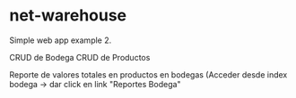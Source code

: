 # net-warehouse

Simple web app example 2.

CRUD de Bodega CRUD de Productos

Reporte de valores totales en productos en bodegas (Acceder desde index bodega -> dar click en link "Reportes Bodega"
